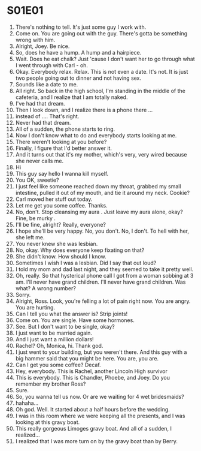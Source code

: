 # S01E01

1. There's nothing to tell. It's just some guy I work with.
3. Come on. You are going out with the guy. There's gotta be something wrong with him.
4. Alright, Joey. Be nice.
5. So, does he have a hump. A hump and a hairpiece.
6. Wait. Does he eat chalk? Just 'cause I don't want her to go through what I went through with Carl - oh.
7. Okay. Everybody relax. Relax. This is not even a date. It's not. It is just two people going out to dinner and not having sex.
8. Sounds like a date to me.
9. All right. So back in the high school, I'm standing in the middle of the cafeteria, and I realize that I am totally naked.
10. I've had that dream.
11. Then I look down, and I realize there is a phone there ...
12. instead of .... That's right.
13. Never had that dream.
14. All of a sudden, the phone starts to ring.
15. Now I don't know what to do and everybody starts looking at me.
16. There weren't looking at you before?
17. Finally, I figure that I'd better answer it.
18. And it turns out that it's my mother, which's very, very wired because she never calls me.
19. Hi
20. This guy say hello I wanna kill myself.
21. You OK, sweetie?
22. I just feel like someone reached down my throat, grabbed my small intestine, pulled it out of my mouth, and tie it around my neck. Cookie?
23. Carl moved her stuff out today.
24. Let me get you some coffee. Thanks.
25. No, don't. Stop cleansing my aura . Just leave my aura  alone, okay? Fine, be murky .
26. I'll be fine, alright? Really, everyone?
27. I hope she'll be very happy. No, you don't. No, I don't. To hell with her, she left me.
28. You never knew she was lesbian.
29. No, okay. Why does everyone keep fixating on that?
30. She didn't know. How should I know.
31. Sometimes I wish I was a lesbian. Did I say that out loud?
32. I told my mom and dad last night, and they seemed to take it pretty well.
33. Oh, really. So that hysterical phone call I got from a woman sobbing at 3 am. I'll never have grand children. I'll never have grand children. Was what? A wrong number?
34. Sorry.
35. Alright, Ross.  Look, you're felling a lot of pain right now. You are angry. You are hurting.
36. Can I tell you what the answer is? Strip joints!
37. Come on. You are single. Have some hormones.
38. See. But I don't want to be single, okay?
39. I just want to be married again.
40. And I just want a million dollars!
41. Rachel? Oh, Monica, hi. Thank god.
42. I just went to your building, but you weren't there. And this guy with a big hammer said that you might be here. You are, you are.
43. Can I get you some coffee? Decaf.
44. Hey, everybody. This is Rachel, another Lincoln High survivor
45. This is everybody. This is Chandler, Phoebe, and Joey. Do you remember my brother Ross?
46. Sure.
47. So, you wanna tell us now. Or are we waiting for 4 wet bridesmaids?
48. hahaha...
49. Oh god. Well. It started about a half hours before the wedding.
50. I was in this room where we were keeping all the presents, and I was looking at this gravy boat.
51. This really gorgeous Limoges gravy boat. And all of a sudden, I realized...
52. I realized that I was more turn on by the gravy boat than by Berry.
